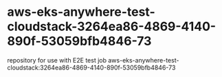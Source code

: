 # aws-eks-anywhere-test-cloudstack-3264ea86-4869-4140-890f-53059bfb4846-73
repository for use with E2E test job aws-eks-anywhere-test-cloudstack:3264ea86-4869-4140-890f-53059bfb4846-73
